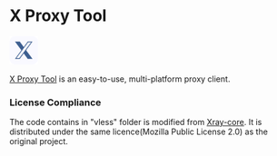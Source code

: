 # X Proxy Tool

<img src="assets/logo.png" alt="X Proxy Tool Icon" width="50"/>

[X Proxy Tool](https://xproxy.5vnetwork.com) is an easy-to-use, multi-platform proxy client.


### License Compliance

The code contains in "vless" folder is modified from [Xray-core](https://github.com/XTLS/Xray-core). It 
is distributed under the same licence(Mozilla Public License 2.0) as the original project.
